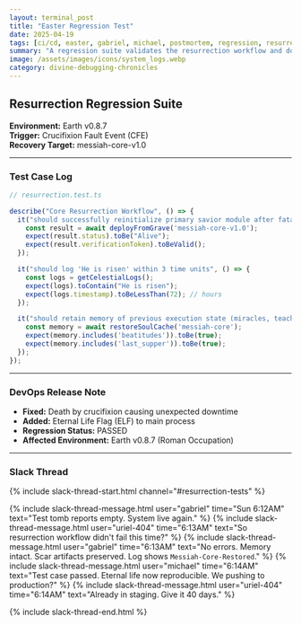 ```yaml
---
layout: terminal_post
title: "Easter Regression Test"
date: 2025-04-19
tags: [ci/cd, easter, gabriel, michael, postmortem, regression, resurrection, testing, uriel]
summary: "A regression suite validates the resurrection workflow and documents the fixes and improvements in the process."
image: /assets/images/icons/system_logs.webp
category: divine-debugging-chronicles
---
```


## Resurrection Regression Suite

**Environment:** Earth v0.8.7  
**Trigger:** Crucifixion Fault Event (CFE)  
**Recovery Target:** messiah-core-v1.0  

---

### Test Case Log

```ts
// resurrection.test.ts

describe("Core Resurrection Workflow", () => {
  it("should successfully reinitialize primary savior module after fatal exception", async () => {
    const result = await deployFromGrave('messiah-core-v1.0');
    expect(result.status).toBe("Alive");
    expect(result.verificationToken).toBeValid();
  });

  it("should log 'He is risen' within 3 time units", () => {
    const logs = getCelestialLogs();
    expect(logs).toContain("He is risen");
    expect(logs.timestamp).toBeLessThan(72); // hours
  });

  it("should retain memory of previous execution state (miracles, teachings, betrayal)", async () => {
    const memory = await restoreSoulCache('messiah-core');
    expect(memory.includes('beatitudes')).toBe(true);
    expect(memory.includes('last_supper')).toBe(true);
  });
});
```

---

### DevOps Release Note

- **Fixed:** Death by crucifixion causing unexpected downtime  
- **Added:** Eternal Life Flag (ELF) to main process  
- **Regression Status:** PASSED  
- **Affected Environment:** Earth v0.8.7 (Roman Occupation)

---

### Slack Thread

{% include slack-thread-start.html channel="#resurrection-tests" %}

{% include slack-thread-message.html user="gabriel" time="Sun 6:12AM" text="Test tomb reports empty. System live again." %}
{% include slack-thread-message.html user="uriel-404" time="6:13AM" text="So resurrection workflow didn't fail this time?" %}
{% include slack-thread-message.html user="gabriel" time="6:13AM" text="No errors. Memory intact. Scar artifacts preserved. Log shows `Messiah-Core-Restored`." %}
{% include slack-thread-message.html user="michael" time="6:14AM" text="Test case passed. Eternal life now reproducible. We pushing to production?" %}
{% include slack-thread-message.html user="uriel-404" time="6:14AM" text="Already in staging. Give it 40 days." %}

{% include slack-thread-end.html %}